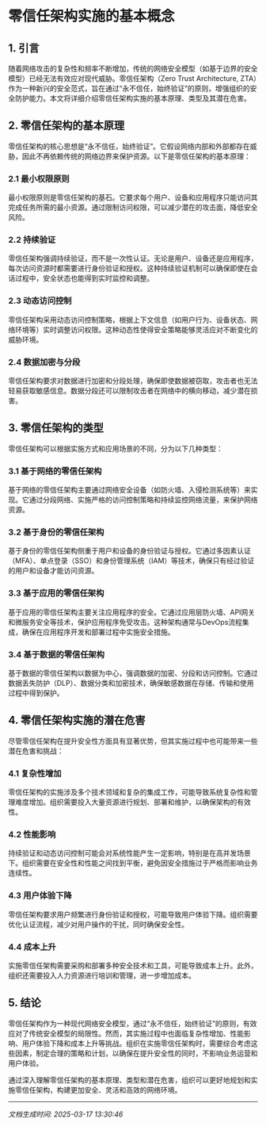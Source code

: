 # 零信任架构实施的基本概念

## 1. 引言

随着网络攻击的复杂性和频率不断增加，传统的网络安全模型（如基于边界的安全模型）已经无法有效应对现代威胁。零信任架构（Zero Trust Architecture, ZTA）作为一种新兴的安全范式，旨在通过“永不信任，始终验证”的原则，增强组织的安全防护能力。本文将详细介绍零信任架构实施的基本原理、类型及其潜在危害。

## 2. 零信任架构的基本原理

零信任架构的核心思想是“永不信任，始终验证”。它假设网络内部和外部都存在威胁，因此不再依赖传统的网络边界来保护资源。以下是零信任架构的基本原理：

### 2.1 最小权限原则

最小权限原则是零信任架构的基石。它要求每个用户、设备和应用程序只能访问其完成任务所需的最小资源。通过限制访问权限，可以减少潜在的攻击面，降低安全风险。

### 2.2 持续验证

零信任架构强调持续验证，而不是一次性认证。无论是用户、设备还是应用程序，每次访问资源时都需要进行身份验证和授权。这种持续验证机制可以确保即使在会话过程中，安全状态也能得到实时监控和调整。

### 2.3 动态访问控制

零信任架构采用动态访问控制策略，根据上下文信息（如用户行为、设备状态、网络环境等）实时调整访问权限。这种动态性使得安全策略能够灵活应对不断变化的威胁环境。

### 2.4 数据加密与分段

零信任架构要求对数据进行加密和分段处理，确保即使数据被窃取，攻击者也无法轻易获取敏感信息。数据分段还可以限制攻击者在网络中的横向移动，减少潜在损害。

## 3. 零信任架构的类型

零信任架构可以根据实施方式和应用场景的不同，分为以下几种类型：

### 3.1 基于网络的零信任架构

基于网络的零信任架构主要通过网络安全设备（如防火墙、入侵检测系统等）来实现。它通过分段网络、实施严格的访问控制策略和持续监控网络流量，来保护网络资源。

### 3.2 基于身份的零信任架构

基于身份的零信任架构侧重于用户和设备的身份验证与授权。它通过多因素认证（MFA）、单点登录（SSO）和身份管理系统（IAM）等技术，确保只有经过验证的用户和设备才能访问资源。

### 3.3 基于应用的零信任架构

基于应用的零信任架构主要关注应用程序的安全。它通过应用层防火墙、API网关和微服务安全等技术，保护应用程序免受攻击。这种架构通常与DevOps流程集成，确保在应用程序开发和部署过程中实施安全措施。

### 3.4 基于数据的零信任架构

基于数据的零信任架构以数据为中心，强调数据的加密、分段和访问控制。它通过数据丢失防护（DLP）、数据分类和加密技术，确保敏感数据在存储、传输和使用过程中得到保护。

## 4. 零信任架构实施的潜在危害

尽管零信任架构在提升安全性方面具有显著优势，但其实施过程中也可能带来一些潜在危害和挑战：

### 4.1 复杂性增加

零信任架构的实施涉及多个技术领域和复杂的集成工作，可能导致系统复杂性和管理难度增加。组织需要投入大量资源进行规划、部署和维护，以确保架构的有效性。

### 4.2 性能影响

持续验证和动态访问控制可能会对系统性能产生一定影响，特别是在高并发场景下。组织需要在安全性和性能之间找到平衡，避免因安全措施过于严格而影响业务连续性。

### 4.3 用户体验下降

零信任架构要求用户频繁进行身份验证和授权，可能导致用户体验下降。组织需要优化认证流程，减少对用户操作的干扰，同时确保安全性。

### 4.4 成本上升

实施零信任架构需要采购和部署多种安全技术和工具，可能导致成本上升。此外，组织还需要投入人力资源进行培训和管理，进一步增加成本。

## 5. 结论

零信任架构作为一种现代网络安全模型，通过“永不信任，始终验证”的原则，有效应对了传统安全模型的局限性。然而，其实施过程中也面临复杂性增加、性能影响、用户体验下降和成本上升等挑战。组织在实施零信任架构时，需要综合考虑这些因素，制定合理的策略和计划，以确保在提升安全性的同时，不影响业务运营和用户体验。

通过深入理解零信任架构的基本原理、类型和潜在危害，组织可以更好地规划和实施零信任架构，构建更加安全、灵活和高效的网络环境。

---

*文档生成时间: 2025-03-17 13:30:46*
